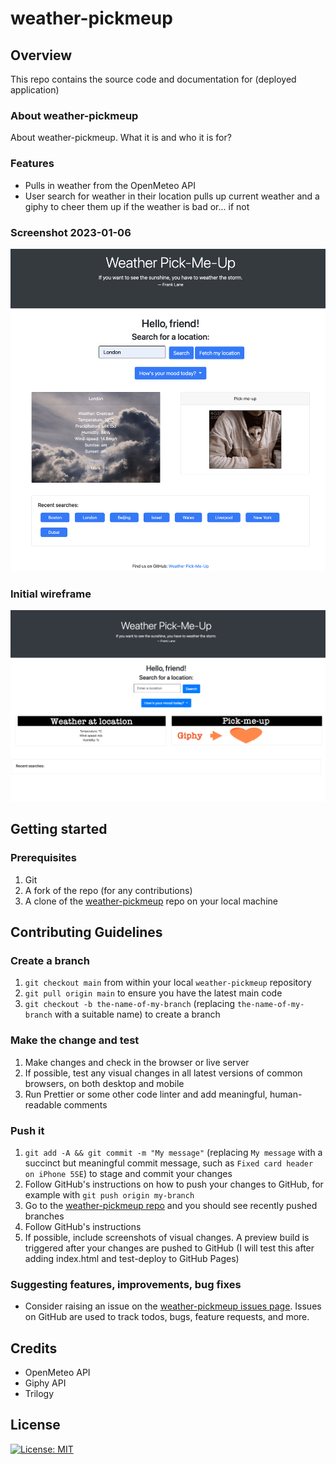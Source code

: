 # weather-pickmeup

## Overview

This repo contains the source code and documentation for (deployed application)

### About weather-pickmeup

About weather-pickmeup. What it is and who it is for?

### Features

- Pulls in weather from the OpenMeteo API
- User search for weather in their location pulls up current weather and a giphy to cheer them up if the weather is bad or... if not

### Screenshot 2023-01-06

![Screenshot-2023-01-06](Screenshot-2023-01-06.png)

### Initial wireframe

![Initial wireframe](initial-wireframe.jpg)


## Getting started

### Prerequisites

1. Git
1. A fork of the repo (for any contributions)
1. A clone of the [weather-pickmeup](https://github.com/stevelab1/weather-pickmeup) repo on your local machine

## Contributing Guidelines

### Create a branch

1. `git checkout main` from within your local `weather-pickmeup` repository
1. `git pull origin main` to ensure you have the latest main code
1. `git checkout -b the-name-of-my-branch` (replacing `the-name-of-my-branch` with a suitable name) to create a branch

### Make the change and test

1. Make changes and check in the browser or live server
1. If possible, test any visual changes in all latest versions of common browsers, on both desktop and mobile
1. Run Prettier or some other code linter and add meaningful, human-readable comments

### Push it

1. `git add -A && git commit -m "My message"` (replacing `My message` with a succinct but meaningful commit message, such as `Fixed card header on iPhone 5SE`) to stage and commit your changes
1. Follow GitHub's instructions on how to push your changes to GitHub, for example with `git push origin my-branch`
1. Go to the [weather-pickmeup repo](https://github.com/stevelab1/weather-pickmeup) and you should see recently pushed branches
1. Follow GitHub's instructions
1. If possible, include screenshots of visual changes. A preview build is triggered after your changes are pushed to GitHub (I will test this after adding index.html and test-deploy to GitHub Pages)

### Suggesting features, improvements, bug fixes

- Consider raising an issue on the [weather-pickmeup issues page](https://github.com/stevelab1/weather-pickmeup/issues). Issues on GitHub are used to track todos, bugs, feature requests, and more.

## Credits

- OpenMeteo API
- Giphy API
- Trilogy

## License

[![License: MIT](https://img.shields.io/badge/License-MIT-yellow.svg)](https://opensource.org/licenses/MIT)
